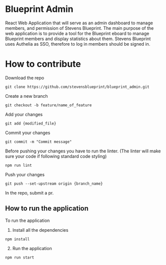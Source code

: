 # Blueprint Admin
React Web Application that will serve as an admin dashboard to manage members, and permission of Stevens Blueprint. The main purpose of the web application is to provide a tool for the Blueprint eboard to manage Blueprint members and display statistics about them. Stevens Blueprint uses Authelia as SSO, therefore to log in members should be signed in. 

# How to contribute
Download the repo
```
git clone https://github.com/stevensblueprint/blueprint_admin.git
```
Create a new branch
```
git checkout -b feature/name_of_feature
```
Add your changes
```
git add {modified_file}
```
Commit your changes
```
git commit -m "Commit message"
```
Before pushing your changes you have to run the linter. (The linter will
make sure your code if following standard code styling)
```
npm run lint
```
Push your changes
```
git push --set-upstream origin {branch_name}
```
In the repo, submit a pr.

## How to run the application
To run the application
1. Install all the dependencies
```
npm install
```
2. Run the application
```
npm run start
```

